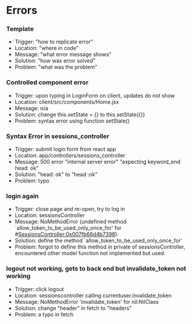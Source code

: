 # Errors

### Template
  - Trigger: "how to replicate error"
  - Location: "where in code"
  - Message: "what error message shows"
  - Solution: "how was error solved"
  - Problem: "what was the problem"

### Controlled component error
  - Trigger: upon typing in LoginForm on client, updates do not show
  - Location: client/src/components/Home.jsx
  - Message: n/a
  - Solution: change this.setState = {} to this.setState({})
  - Problem: syntax error using function setState()

### Syntax Error in sessions_controller
  - Trigger: submit login form from react app
  - Location: app/controllers/sessions_controller
  - Message: 500 error "internal server error" "expecting keyword_end head: ok"
  - Solution: "head: ok" to "head :ok"
  - Problem: typo

### login again
  - Trigger: close page and re-open, try to log in
  - Location: sessionsController
  - Message: NoMethodError (undefined method `allow_token_to_be_used_only_once_for' for #<SessionsController:0x007fb66d4b7398>):
  - Solution: define the method `allow_token_to_be_used_only_once_for'
  - Problem: forgot to define this method in private of sessionsController, encountered other model function not implemented but used. 

### logout not working, gets to back end but invalidate_token not working
  - Trigger: click logout
  - Location: sessionscontroller calling currentuser.invalidate_token
  - Message: NoMethodError 'invalidate_token' for nil:NilClass
  - Solution: change "header" in fetch to "headers"
  - Problem: a typo in fetch
